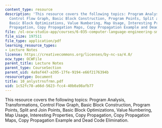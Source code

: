 ```yaml
---
content_type: resource
description: 'This resource covers the following topics: Program Analysis, Transformations,
  Control Flow Graph, Basic Block Construction, Program Points, Split and Join Points,
  Basic Block Optimizations, Value Numbering, Map Usage, Interesting Properties, Copy
  Propagation, Copy Propagation Maps, Copy Propagation Example and Dead Code Elimination.'
file: /ol-ocw-studio-app/courses/6-035-computer-language-engineering-sma-5502-fall-2005/1c52fc78a66d5623fcc440b0a98afb77_10_anlystrnsfrmn.pdf
file_size: 197511
file_type: application/pdf
learning_resource_types:
- Lecture Notes
license: https://creativecommons.org/licenses/by-nc-sa/4.0/
ocw_type: OCWFile
parent_title: Lecture Notes
parent_type: CourseSection
parent_uid: 4a9af447-a395-17fe-9194-e66f2176394b
resourcetype: Document
title: 10_anlystrnsfrmn.pdf
uid: 1c52fc78-a66d-5623-fcc4-40b0a98afb77
---
```

This resource covers the following topics: Program Analysis, Transformations, Control Flow Graph, Basic Block Construction, Program Points, Split and Join Points, Basic Block Optimizations, Value Numbering, Map Usage, Interesting Properties, Copy Propagation, Copy Propagation Maps, Copy Propagation Example and Dead Code Elimination.